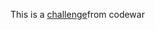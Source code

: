 This is a [challenge](https://www.codewars.com/kata/563c13853b07a8f17c000022/train/javascript)from codewar